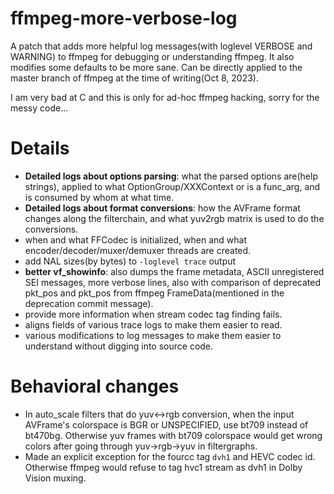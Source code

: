 # ffmpeg-more-verbose-log
A patch that adds more helpful log messages(with loglevel VERBOSE and WARNING) to ffmpeg for debugging or understanding ffmpeg. It also modifies some defaults to be more sane. Can be directly applied to the master branch of ffmpeg at the time of writing(Oct 8, 2023).

I am very bad at C and this is only for ad-hoc ffmpeg hacking, sorry for the messy code...

# Details
- **Detailed logs about options parsing**: what the parsed options are(help strings), applied to what OptionGroup/XXXContext or is a func_arg, and is consumed by whom at what time.
- **Detailed logs about format conversions**: how the AVFrame format changes along the filterchain, and what yuv2rgb matrix is used to do the conversions.
- when and what FFCodec is initialized, when and what encoder/decoder/muxer/demuxer threads are created.
- add NAL sizes(by bytes) to `-loglevel trace` output
- **better vf_showinfo**: also dumps the frame metadata, ASCII unregistered SEI messages, more verbose lines, also with comparison of deprecated pkt_pos and pkt_pos from ffmpeg FrameData(mentioned in the deprecation commit message).
- provide more information when stream codec tag finding fails.
- aligns fields of various trace logs to make them easier to read.
- various modifications to log messages to make them easier to understand without digging into source code.

# Behavioral changes
- In auto_scale filters that do yuv<->rgb conversion, when the input AVFrame's colorspace is BGR or UNSPECIFIED, use bt709 instead of bt470bg. Otherwise yuv frames with bt709 colorspace would get wrong colors after going through yuv->rgb->yuv in  filtergraphs.
- Made an explicit exception for the fourcc tag `dvh1` and HEVC codec id. Otherwise ffmpeg would refuse to tag hvc1 stream as dvh1 in Dolby Vision muxing.
